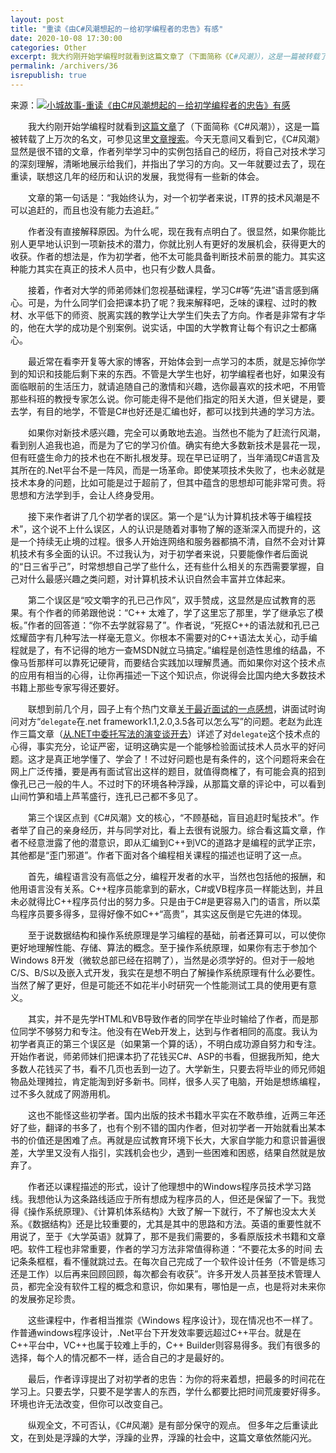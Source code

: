 ```yaml
---
layout: post
title: "重读《由C#风潮想起的－给初学编程者的忠告》有感"
date: 2020-10-08 17:30:00
categories: Other
excerpt: 我大约刚开始学编程时就看到这篇文章了（下面简称《C#风潮》），这是一篇被转载了上万次的名文，可参见这里 文章搜索。今天无意间又看到它，《C#风潮》显然是很不错的文章，作者列举学习中的实例包括自己的经历，将自己对技术学习的深刻理解，清晰地展示给我们，并指出了学习的方向。又一年就要过去了，现在重读，联想这几年的经历和认识的发展，我觉得有一些新的体会。
permalink: /archivers/36
isrepublish: true
---
```


来源：[![小城故事-重读《由C#风潮想起的－给初学编程者的忠告》有感](https://img.shields.io/badge/小城故事-重读《由C＃风潮想起的－给初学编程者的忠告》有感-brightgreen)](https://www.cnblogs.com/XmNotes/archive/2009/12/27/1633448.html)

　　我大约刚开始学编程时就看到[这篇文章](34.html)了（下面简称《C#风潮》），这是一篇被转载了上万次的名文，可参见这里[文章搜索](https://www.google.com.hk/search?newwindow=1&safe=strict&hl=zh-CN&ei=w91-X5jBAZH4hwO4rIX4Aw&q=%E6%88%91%E5%A7%8B%E7%BB%88%E8%AE%A4%E4%B8%BA%EF%BC%8C%E5%AF%B9%E4%B8%80%E4%B8%AA%E5%88%9D%E5%AD%A6%E8%80%85%E6%9D%A5%E8%AF%B4%EF%BC%8CIT%E7%95%8C%E7%9A%84%E6%8A%80%E6%9C%AF%E9%A3%8E%E6%BD%AE%E6%98%AF%E4%B8%8D%E5%8F%AF%E4%BB%A5%E8%BF%BD%E8%B5%B6%E7%9A%84%EF%BC%8C%E8%80%8C%E4%B8%94%E4%B9%9F%E6%B2%A1%E6%9C%89%E8%83%BD%E5%8A%9B%E5%8E%BB%E8%BF%BD%E8%B5%B6%E3%80%82%E6%88%91%E6%97%B6%E5%B8%B8%E7%9C%8B+%E8%A7%81%E8%87%AA%E5%B7%B1%E7%9A%84DDMM%E4%BB%AC%E6%8A%8A%E8%AF%BE%E6%9C%AC%E6%89%94%E4%BA%86%EF%BC%8C%E5%8E%BB&oq=%E6%88%91%E5%A7%8B%E7%BB%88%E8%AE%A4%E4%B8%BA%EF%BC%8C%E5%AF%B9%E4%B8%80%E4%B8%AA%E5%88%9D%E5%AD%A6%E8%80%85%E6%9D%A5%E8%AF%B4%EF%BC%8CIT%E7%95%8C%E7%9A%84%E6%8A%80%E6%9C%AF%E9%A3%8E%E6%BD%AE%E6%98%AF%E4%B8%8D%E5%8F%AF%E4%BB%A5%E8%BF%BD%E8%B5%B6%E7%9A%84%EF%BC%8C%E8%80%8C%E4%B8%94%E4%B9%9F%E6%B2%A1%E6%9C%89%E8%83%BD%E5%8A%9B%E5%8E%BB%E8%BF%BD%E8%B5%B6%E3%80%82%E6%88%91%E6%97%B6%E5%B8%B8%E7%9C%8B+%E8%A7%81%E8%87%AA%E5%B7%B1%E7%9A%84DDMM%E4%BB%AC%E6%8A%8A%E8%AF%BE%E6%9C%AC%E6%89%94%E4%BA%86%EF%BC%8C%E5%8E%BB&gs_lcp=CgZwc3ktYWIQA1DDTFjDTGDhTmgAcAB4AIABowGIAdUEkgEDMS40mAEAoAEBqgEHZ3dzLXdpesABAQ&sclient=psy-ab&ved=0ahUKEwjYrsSa2aTsAhUR_GEKHThWAT8Q4dUDCA0&uact=5)。今天无意间又看到它，《C#风潮》显然是很不错的文章，作者列举学习中的实例包括自己的经历，将自己对技术学习的深刻理解，清晰地展示给我们，并指出了学习的方向。又一年就要过去了，现在重读，联想这几年的经历和认识的发展，我觉得有一些新的体会。

　　文章的第一句话是：“我始终认为，对一个初学者来说，IT界的技术风潮是不可以追赶的，而且也没有能力去追赶。”

　　作者没有直接解释原因。为什么呢，现在我有点明白了。很显然，如果你能比别人更早地认识到一项新技术的潜力，你就比别人有更好的发展机会，获得更大的收获。作者的想法是，作为初学者，他不太可能具备判断技术前景的能力。其实这种能力其实在真正的技术人员中，也只有少数人具备。

　　接着，作者对大学的师弟师妹们忽视基础课程，学习C#等“先进”语言感到痛心。可是，为什么同学们会把课本扔了呢？我来解释吧，乏味的课程、过时的教材、水平低下的师资、脱离实践的教学让大学生们失去了方向。作者是非常有才华的，他在大学的成功是个别案例。说实话，中国的大学教育让每个有识之士都痛心。

　　最近常在看李开复等大家的博客，开始体会到一点学习的本质，就是忘掉你学到的知识和技能后剩下来的东西。不管是大学生也好，初学编程者也好，如果没有面临眼前的生活压力，就请追随自己的激情和兴趣，选你最喜欢的技术吧，不用管那些科班的教授专家怎么说。你可能走得不是他们指定的阳关大道，但关键是，要去学，有目的地学，不管是C#也好还是汇编也好，都可以找到共通的学习方法。

　　如果你对新技术感兴趣，完全可以勇敢地去追。当然也不能为了赶流行风潮，看到别人追我也追，而是为了它的学习价值。确实有绝大多数新技术是昙花一现，但有旺盛生命力的技术也在不断扎根发芽。现在早已证明了，当年涌现C#语言及其所在的.Net平台不是一阵风，而是一场革命。即使某项技术失败了，也未必就是技术本身的问题，比如可能是过于超前了，但其中蕴含的思想却可能非常可贵。将思想和方法学到手，会让人终身受用。

　　接下来作者讲了几个初学者的误区。第一个是“认为计算机技术等于编程技术”，这个说不上什么误区，人的认识是随着对事物了解的逐渐深入而提升的，这是一个持续无止境的过程。很多人开始连网络和服务器都搞不清，自然不会对计算机技术有多全面的认识。不过我认为，对于初学者来说，只要能像作者后面说的“日三省乎己”，时常想想自己学了些什么，还有些什么相关的东西需要掌握，自己对什么最感兴趣之类问题，对计算机技术认识自然会丰富并立体起来。

　　第二个误区是“咬文嚼字的孔已己作风”，双手赞成，这显然是应试教育的恶果。有个作者的师弟跟他说：“C++ 太难了，学了这里忘了那里，学了继承忘了模板。”作者的回答道：“你不去学就容易了”。作者说，“死抠C++的语法就和孔已己炫耀茴字有几种写法一样毫无意义。你根本不需要对的C++语法太关心，动手编程就是了，有不记得的地方一查MSDN就立马搞定。”编程是创造性思维的结晶，不像马哲那样可以靠死记硬背，而要结合实践加以理解贯通。而如果你对这个技术点的应用有相当的心得，让你再描述一下这个知识点，你说得会比国内绝大多数技术书籍上那些专家写得还要好。

　　联想到前几个月，园子上有个热门文章[关于最近面试的一点感想](http://www.cnblogs.com/MichaelTao/archive/2009/08/04/1536983.html)，讲面试时询问对方“```delegate```在.net framework1.1,2.0,3.5各可以怎么写”的问题。老赵为此连作三篇文章（[从.NET中委托写法的演变谈开去](http://www.cnblogs.com/JeffreyZhao/archive/2009/08/05/from-delegate-to-others.html)）详述了对```delegate```这个技术点的心得，事实充分，论证严密，证明这确实是一个能够检验面试技术人员水平的好问题。这才是真正地学懂了、学会了！不过好问题也是有条件的，这个问题将来会在网上广泛传播，要是再有面试官出这样的题目，就值得商榷了，有可能会真的招到像孔已己一般的牛人。不过时下的环境各种浮躁，从那篇文章的评论中，可以看到山间竹笋和墙上芦苇盛行，连孔已己都不多见了。

　　第三个误区点到《C#风潮》文的核心，“不顾基础，盲目追赶时髦技术”。作者举了自己的亲身经历，并与同学对比，看上去很有说服力。综合看这篇文章，作者不经意泄露了他的潜意识，即从汇编到C++到VC的道路才是编程的武学正宗，其他都是“歪门邪道”。作者下面对各个编程相关课程的描述也证明了这一点。

　　首先，编程语言没有高低之分，编程开发者的水平，当然也包括他的报酬，和他用语言没有关系。C++程序员能拿到的薪水，C#或VB程序员一样能达到，并且未必就得比C++程序员付出的努力多。只是由于C#是更容易入门的语言，所以菜鸟程序员要多得多，显得好像不如C++“高贵”，其实这反倒是它先进的体现。

　　至于说数据结构和操作系统原理是学习编程的基础，前者还算可以，可以使你更好地理解性能、存储、算法的概念。至于操作系统原理，如果你有志于参加个Windows 8开发（微软总部已经在招聘了），当然是必须学好的。但对于一般地C/S、B/S以及嵌入式开发，我实在是想不明白了解操作系统原理有什么必要性。当然了解了更好，但是可能还不如花半小时研究一个性能测试工具的使用更有意义。

　　其实，并不是先学HTML和VB导致作者的同学在毕业时输给了作者，而是那位同学不够努力和专注。他没有在Web开发上，达到与作者相同的高度。我认为初学者真正的第三个误区是（如果第一个算的话），不明白成功源自努力和专注。开始作者说，师弟师妹们把课本扔了花钱买C#、ASP的书看，但据我所知，绝大多数人花钱买了书，看不几页也丢到一边了。大学新生，只要去将毕业的师兄师姐物品处理摊拉，肯定能淘到好多新书。同样，很多人买了电脑，开始是想练编程，过不多久就成了网游用机。

　　这也不能怪这些初学者。国内出版的技术书籍水平实在不敢恭维，近两三年还好了些，翻译的书多了，也有个别不错的国内作者，但对初学者一开始就看出某本书的价值还是困难了点。再就是应试教育环境下长大，大家自学能力和意识普遍很差，大学里又没有人指引，实践机会也少，遇到一些困难和困惑，结果自然就是放弃了。

　　作者还以课程描述的形式，设计了他理想中的Windows程序员技术学习路线。我想他认为这条路线适应于所有想成为程序员的人，但还是保留了一下。我觉得《操作系统原理》、《计算机体系结构》大致了解一下就行，不了解也没太大关系。《数据结构》还是比较重要的，尤其是其中的思路和方法。英语的重要性就不用说了，至于《大学英语》就算了，那不是我们需要的，多看原版技术书籍和文章吧。软件工程也非常重要，作者的学习方法非常值得称道：“不要花太多的时间 去记条条框框，看不懂就跳过去。在每次自己完成了一个软件设计任务（不管是练习还是工作）以后再来回顾回顾，每次都会有收获”。许多开发人员甚至技术管理人员，都完全没有软件工程的概念和意识，你如果有，哪怕是一点，也是将对未来你的发展弥足珍贵。

　　这些课程中，作者相当推崇《Windows 程序设计》，现在情况也不一样了。作普通windows程序设计，.Net平台下开发效率要远超过C++平台。就是在C++平台中，VC++也属于较难上手的，C++ Builder则容易得多。我们有很多的选择，每个人的情况都不一样，适合自己的才是最好的。

　　最后，作者谆谆提出了对初学者的忠告：为你的将来着想，把最多的时间花在学习上。只要去学，只要不是学害人的东西，学什么都要比把时间荒废要好得多。环境也许无法改变，但你可以改变自己。

　　纵观全文，不可否认，《C#风潮》是有部分保守的观点。 但多年之后重读此文，在到处是浮躁的大学，浮躁的业界，浮躁的社会中，这篇文章依然能闪光。